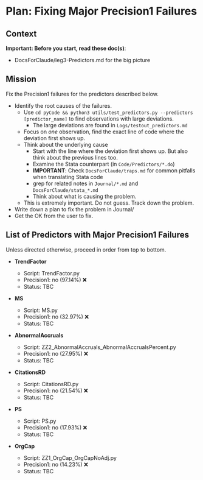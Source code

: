 # Plan: Fixing Major Precision1 Failures

## Context
**Important: Before you start, read these doc(s)**: 
- DocsForClaude/leg3-Predictors.md for the big picture

## Mission
Fix the Precision1 failures for the predictors described below.
- Identify the root causes of the failures. 
  - Use `cd pyCode && python3 utils/test_predictors.py --predictors [predictor_name]` to find observations with large deviations.
    - The large deviations are found in `Logs/testout_predictors.md`
  - Focus on *one* observation, find the exact line of code where the deviation first shows up.
  - Think about the underlying cause
    - Start with the line where the deviation first shows up. But also think about the previous lines too.
    - Examine the Stata counterpart (in `Code/Predictors/*.do`)
    - **IMPORTANT**: Check `DocsForClaude/traps.md` for common pitfalls when translating Stata code
    - grep for related notes in `Journal/*.md` and `DocsForClaude/stata_*.md`
    - Think about what is causing the problem.
  - This is extremely important. Do not guess. Track down the problem.
- Write down a plan to fix the problem in Journal/
- Get the OK from the user to fix.


## List of Predictors with Major Precision1 Failures

Unless directed otherwise, proceed in order from top to bottom.

- **TrendFactor**
  - Script: TrendFactor.py
  - Precision1: no (97.14%) ❌ 
  - Status: TBC

- **MS**
  - Script: MS.py
  - Precision1: no (32.97%) ❌ 
  - Status: TBC

- **AbnormalAccruals**
  - Script: ZZ2_AbnormalAccruals_AbnormalAccrualsPercent.py
  - Precision1: no (27.95%) ❌ 
  - Status: TBC

- **CitationsRD**
  - Script: CitationsRD.py
  - Precision1: no (21.54%) ❌ 
  - Status: TBC

- **PS**
  - Script: PS.py
  - Precision1: no (17.93%) ❌ 
  - Status: TBC

- **OrgCap**
  - Script: ZZ1_OrgCap_OrgCapNoAdj.py
  - Precision1: no (14.23%) ❌ 
  - Status: TBC

